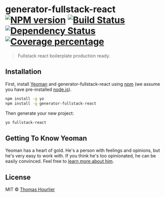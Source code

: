 # generator-fullstack-react [![NPM version][npm-image]][npm-url] [![Build Status][travis-image]][travis-url] [![Dependency Status][daviddm-image]][daviddm-url] [![Coverage percentage][coveralls-image]][coveralls-url]
> Fullstack react boilerplate production ready.

## Installation

First, install [Yeoman](http://yeoman.io) and generator-fullstack-react using [npm](https://www.npmjs.com/) (we assume you have pre-installed [node.js](https://nodejs.org/)).

```bash
npm install -g yo
npm install -g generator-fullstack-react
```

Then generate your new project:

```bash
yo fullstack-react
```

## Getting To Know Yeoman

Yeoman has a heart of gold. He&#39;s a person with feelings and opinions, but he&#39;s very easy to work with. If you think he&#39;s too opinionated, he can be easily convinced. Feel free to [learn more about him](http://yeoman.io/).

## License

MIT © [Thomas Hourlier](https://github.com/hourliert)


[npm-image]: https://badge.fury.io/js/generator-fullstack-react.svg
[npm-url]: https://npmjs.org/package/generator-fullstack-react
[travis-image]: https://travis-ci.org/hourliert/generator-fullstack-react.svg?branch=develop
[travis-url]: https://travis-ci.org/hourliert/generator-fullstack-react
[daviddm-image]: https://david-dm.org/hourliert/generator-fullstack-react.svg?theme=shields.io
[daviddm-url]: https://david-dm.org/hourliert/generator-fullstack-react
[coveralls-image]: https://coveralls.io/repos/github/hourliert/generator-fullstack-react/badge.svg?branch=develop
[coveralls-url]: https://coveralls.io/github/hourliert/generator-fullstack-react?branch=develop
